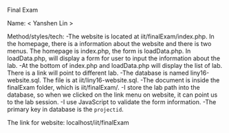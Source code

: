 Final Exam

Name: < Yanshen Lin >

Method/styles/tech: 
	-The website is located at iit/finalExam/index.php. In the homepage, there is a information about the website and
there is two menus. The homepage is index.php, the form is loadData.php. In loadData.php, will display a form for user
to input the information about the lab. 
	-At the bottom of index.php and loadData.php will display the list of lab. There is a link will point to different 
lab.
	-The database is named liny16-website.sql. The file is at iit/liny16-website.sql.
	-The document is inside the finalExam folder, which is iit/finalExam/.
	-I store the lab path into the database, so when we clicked on the link menu on website, it can point us to
the lab session. 
	-I use JavaScript to validate the form information.
	-The primary key in database is the `projectid`.


The link for website:
localhost/iit/finalExam



